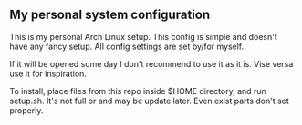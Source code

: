 ## My personal system configuration

This is my personal Arch Linux setup. This config is simple and doesn't have any fancy setup. All config settings are set by/for myself.

If it will be opened some day I don't recommend to use it as it is. Vise versa use it for inspiration.

To install, place files from this repo inside $HOME directory, and run setup.sh.
It's not full or and may be update later. Even exist parts don't set properly.

